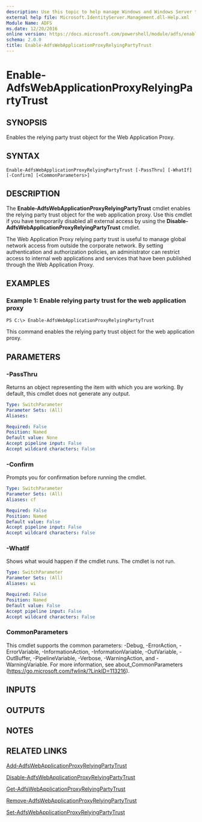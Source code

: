 ```yaml
---
description: Use this topic to help manage Windows and Windows Server technologies with Windows PowerShell.
external help file: Microsoft.IdentityServer.Management.dll-Help.xml
Module Name: ADFS
ms.date: 12/20/2016
online version: https://docs.microsoft.com/powershell/module/adfs/enable-adfswebapplicationproxyrelyingpartytrust?view=windowsserver2019-ps&wt.mc_id=ps-gethelp
schema: 2.0.0
title: Enable-AdfsWebApplicationProxyRelyingPartyTrust
---
```


# Enable-AdfsWebApplicationProxyRelyingPartyTrust

## SYNOPSIS
Enables the relying party trust object for the Web Application Proxy.

## SYNTAX

```
Enable-AdfsWebApplicationProxyRelyingPartyTrust [-PassThru] [-WhatIf] [-Confirm] [<CommonParameters>]
```

## DESCRIPTION
The **Enable-AdfsWebApplicationProxyRelyingPartyTrust** cmdlet enables the relying party trust object for the web application proxy.
Use this cmdlet if you have temporarily disabled all external access by using the **Disable-AdfsWebApplicationProxyRelyingPartyTrust** cmdlet.

The Web Application Proxy relying party trust is useful to manage global network access from outside the corporate network.
By setting authentication and authorization policies, an administrator can restrict access to internal web applications and services that have been published through the Web Application Proxy.

## EXAMPLES

### Example 1: Enable relying party trust for the web application proxy
```
PS C:\> Enable-AdfsWebApplicationProxyRelyingPartyTrust
```

This command enables the relying party trust object for the web application proxy.

## PARAMETERS

### -PassThru
Returns an object representing the item with which you are working.
By default, this cmdlet does not generate any output.

```yaml
Type: SwitchParameter
Parameter Sets: (All)
Aliases: 

Required: False
Position: Named
Default value: None
Accept pipeline input: False
Accept wildcard characters: False
```

### -Confirm
Prompts you for confirmation before running the cmdlet.

```yaml
Type: SwitchParameter
Parameter Sets: (All)
Aliases: cf

Required: False
Position: Named
Default value: False
Accept pipeline input: False
Accept wildcard characters: False
```

### -WhatIf
Shows what would happen if the cmdlet runs.
The cmdlet is not run.

```yaml
Type: SwitchParameter
Parameter Sets: (All)
Aliases: wi

Required: False
Position: Named
Default value: False
Accept pipeline input: False
Accept wildcard characters: False
```

### CommonParameters
This cmdlet supports the common parameters: -Debug, -ErrorAction, -ErrorVariable, -InformationAction, -InformationVariable, -OutVariable, -OutBuffer, -PipelineVariable, -Verbose, -WarningAction, and -WarningVariable. For more information, see about_CommonParameters (https://go.microsoft.com/fwlink/?LinkID=113216).

## INPUTS

## OUTPUTS

## NOTES

## RELATED LINKS

[Add-AdfsWebApplicationProxyRelyingPartyTrust](./Add-AdfsWebApplicationProxyRelyingPartyTrust.md)

[Disable-AdfsWebApplicationProxyRelyingPartyTrust](./Disable-AdfsWebApplicationProxyRelyingPartyTrust.md)

[Get-AdfsWebApplicationProxyRelyingPartyTrust](./Get-AdfsWebApplicationProxyRelyingPartyTrust.md)

[Remove-AdfsWebApplicationProxyRelyingPartyTrust](./Remove-AdfsWebApplicationProxyRelyingPartyTrust.md)

[Set-AdfsWebApplicationProxyRelyingPartyTrust](./Set-AdfsWebApplicationProxyRelyingPartyTrust.md)

